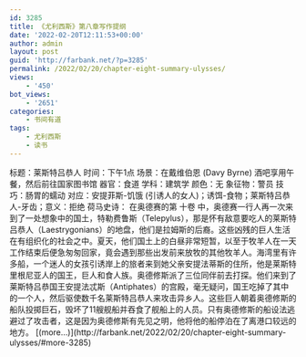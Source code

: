 ```yaml
---
id: 3285
title: 《尤利西斯》第八章写作提纲
date: '2022-02-20T12:11:53+00:00'
author: admin
layout: post
guid: 'http://farbank.net/?p=3285'
permalink: /2022/02/20/chapter-eight-summary-ulysses/
views:
    - '450'
bot_views:
    - '2651'
categories:
    - 书间有道
tags:
    - 尤利西斯
    - 读书
---
```


<div class="post_content"> 标题：莱斯特吕恭人<span class="mw-headline" id="莱斯特吕恭人（第八章）"></span> 时间：下午1点 场景：在戴维伯恩 (Davy Byrne) 酒吧享用午餐，然后前往国家图书馆 器官：食道 学科：建筑学 颜色：无 象征物：警员 技巧：肠胃的蠕动 对应：安提菲斯-饥饿 (引诱人的女人)；诱饵-食物；莱斯特吕恭人-牙齿；意义：拒绝 荷马史诗： 在奥德赛的第 十卷 中，奥德赛一行人再一次来到了一处想象中的国土，特勒费鲁斯（Telepylus），那是怀有敌意要吃人的莱斯特吕恭人（Laestrygonians）的地盘，他们是拉姆斯的后裔。这些凶残的巨人生活在有组织化的社会之中。夏天，他们国土上的白昼非常短暂，以至于牧羊人在一天工作结束后便急匆匆回家，竟会遇到那些出发前来放牧的其他牧羊人。<span class="VIiyi" lang="zh-CN"><span class="JLqJ4b" data-language-for-alternatives="zh-CN" data-language-to-translate-into="en" data-number-of-phrases="1" data-phrase-index="0">海湾里有许多船，一个迷人的女孩引诱岸上的旅者来到她父亲安提法蒂斯的住所，他是莱斯特里根尼亚人的国王，巨人和食人族。</span></span>奥德修斯派了三位同伴前去打探。他们来到了莱斯特吕恭国王安提法忒斯（Antiphates）的宫殿，毫无疑问，国王吃掉了其中的一个人，然后驱使数千名莱斯特吕恭人来攻击异乡人。这些巨人朝着奥德修斯的船队投掷巨石，毁坏了11艘舰船并吞食了舰船上的人员。只有奥德修斯的船设法逃避过了攻击者，这是因为奥德修斯有先见之明，他将他的船停泊在了离港口较远的地方。 [<span aria-label="Continue reading 《尤利西斯》第八章写作提纲">(more…)</span>](http://farbank.net/2022/02/20/chapter-eight-summary-ulysses/#more-3285)</div>